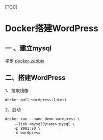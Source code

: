 [TOC]

#  Docker搭建WordPress

## 一 、建立mysql

移步 [docker-zabbix](https://github.com/ATSJP/note/blob/master/Docker/Dokcer-Zabbix.md)

## 二、搭建WordPress

1、拉取镜像

```shell
docker pull wordpress:latest
```

2、启动

```shell
docker run --name demo-wordpress \
	--link <mysql的name>:mysql \
	-p 8001:80 \
	-d wordpress
```

